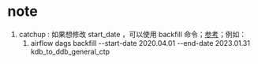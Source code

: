 
# note

1. catchup : 如果想修改 start_date ，可以使用 backfill 命令；[参考](https://airflow.apache.org/docs/apache-airflow/stable/core-concepts/dag-run.html#catchup)；例如：
   1. airflow dags backfill --start-date 2020.04.01 --end-date 2023.01.31  kdb_to_ddb_general_ctp










